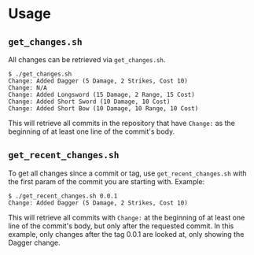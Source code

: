 # Usage
## `get_changes.sh`
All changes can be retrieved via `get_changes.sh`. 

```
$ ./get_changes.sh
Change: Added Dagger (5 Damage, 2 Strikes, Cost 10)
Change: N/A
Change: Added Longsword (15 Damage, 2 Range, 15 Cost)
Change: Added Short Sword (10 Damage, 10 Cost)
Change: Added Short Bow (10 Damage, 10 Range, 10 Cost)
```

This will retrieve all commits in the repository that have `Change:` as the beginning of at least one line of the commit's body.

## `get_recent_changes.sh`
To get all changes since a commit or tag, use `get_recent_changes.sh` with the first param of the commit you are starting with. Example:

```
$ ./get_recent_changes.sh 0.0.1
Change: Added Dagger (5 Damage, 2 Strikes, Cost 10)
```

This will retrieve all commits with `Change:` at the beginning of at least one line of the commit's body, but only after the requested commit. In this example, only changes after the tag 0.0.1 are looked at, only showing the Dagger change.
